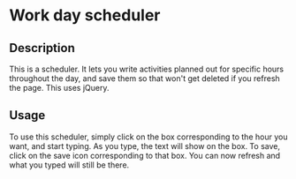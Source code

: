 # Work day scheduler

## Description
This is a scheduler. It lets you write activities planned out for specific hours throughout the day, and save them so that won't get deleted if you refresh the page. This uses jQuery. 


## Usage

To use this scheduler, simply click on the box corresponding to the hour you want, and start typing. As you type, the text will show on the box. To save, click on the save icon corresponding to that box. You can now refresh and what you typed will still be there. 


